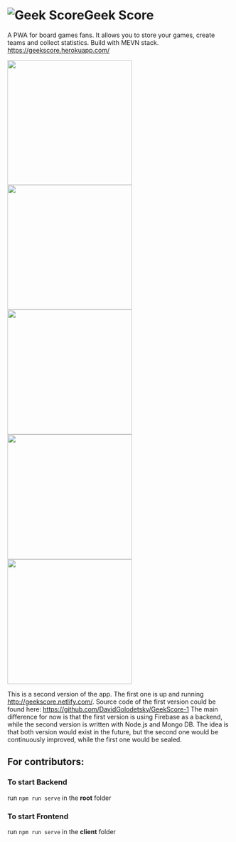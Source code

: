 
#  ![Geek Score ](https://i.ibb.co/gWTjWGK/mstile-144x144.png)Geek Score

A PWA for board games fans. It allows you to store your games, create teams and collect statistics. Build with MEVN stack.
https://geekscore.herokuapp.com/

<img src="https://i.ibb.co/GFyt0c3/Screenshot-at-Sep-19-11-21-40.png" width=280> <img src="https://i.ibb.co/c38dqdM/Phone-Screenshot-2.png" width=280>
<img src="https://i.ibb.co/9rqvSrP/Phone-Screenshot-3.png" width=280> <img src="https://i.ibb.co/CWrw6vc/Phone-Screenshot-4.png" width=280> <img src="https://i.ibb.co/LxyqVmm/Phone-Screenshot-5.png" width=280> 

This is a second version of the app. The first one is up and running http://geekscore.netlify.com/.
Source code of the first version could be found here: https://github.com/DavidGolodetsky/GeekScore-1
The main difference for now is that the first version is using Firebase as a backend, while the second version is written with Node.js and Mongo DB. The idea is that both version would exist in the future, but the second one would be continuously  improved, while the first one would be sealed.

## For contributors:

### To start Backend
run `npm run serve` in the **root**  folder

### To start Frontend
run `npm run serve` in the **client** folder
